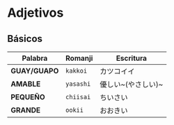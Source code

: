 # Adjetivos

## Básicos

| Palabra | Romanji | Escritura |
| -- | -- | -- |
| **GUAY/GUAPO** | `kakkoi` | カツコイイ |
| **AMABLE** | `yasashi`| 優しい~(やさしい)~ |
| **PEQUEÑO** | `chiisai`| ちいさい |
| **GRANDE** | `ookii`| おおきい |